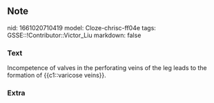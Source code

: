 ## Note
nid: 1661020710419
model: Cloze-chrisc-ff04e
tags: GSSE::!Contributor::Victor_Liu
markdown: false

### Text
Incompetence of valves in the perforating veins of the leg leads to the formation of {{c1::varicose veins}}.

### Extra

